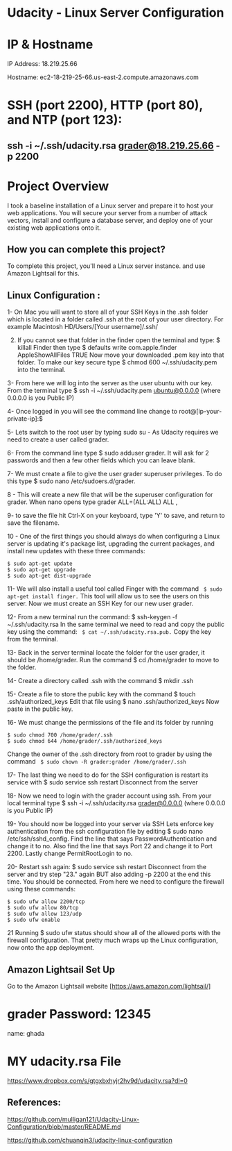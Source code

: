 # Udacity - Linux Server Configuration



# IP & Hostname

 IP Address: 18.219.25.66
 
 Hostname: ec2-18-219-25-66.us-east-2.compute.amazonaws.com
 
 
# SSH (port 2200), HTTP (port 80), and NTP (port 123):
## ssh -i ~/.ssh/udacity.rsa grader@18.219.25.66 -p 2200


# Project Overview

I took a baseline installation of a Linux server and prepare it to host your web applications. You will secure your server from a number of attack vectors, install and configure a database server, and deploy one of your existing web applications onto it.

## How you can complete this project?

To complete this project, you'll need a Linux server instance. and use Amazon Lightsail for this. 

## Linux Configuration :

1- On Mac you will want to store all of your SSH Keys in the .ssh folder which is located in a folder called .ssh at the root of your user directory. For example Macintosh HD/Users/[Your username]/.ssh/

2. If you cannot see that folder in the finder open the terminal and type: $ killall Finder then type $ defaults write com.apple.finder AppleShowAllFiles TRUE
Now move your downloaded .pem key into that folder.
To make our key secure type $ chmod 600 ~/.ssh/udacity.pem into the terminal.

3- From here we will log into the server as the user ubuntu with our key. From the terminal type $ ssh -i ~/.ssh/udacity.pem ubuntu@0.0.0.0 
(where 0.0.0.0 is you Public IP)

4- Once logged in you will see the command line change to root@[ip-your-private-ip]:$

5- Lets switch to the root user by typing sudo su -
As Udacity requires we need to create a user called grader.

6- From the command line type $ sudo adduser grader. It will ask for 2 passwords and then a few other fields which you can leave blank.

7- We must create a file to give the user grader superuser privileges. To do this type $ sudo nano /etc/sudoers.d/grader. 

8 - This will create a new file that will be the superuser configuration for grader. When nano opens type grader ALL=(ALL:ALL) ALL , 

9- to save the file hit Ctrl-X on your keyboard, type 'Y' to save, and return to save the filename.

10 - One of the first things you should always do when configuring a Linux server is updating it's package list, upgrading the current packages, and install new updates with these three commands:
```
$ sudo apt-get update
$ sudo apt-get upgrade
$ sudo apt-get dist-upgrade
```

11- We will also install a useful tool called Finger with the command ``` $ sudo apt-get install finger.```
This tool will allow us to see the users on this server.
Now we must create an SSH Key for our new user grader.

12- From a new terminal run the command: $ ssh-keygen -f ~/.ssh/udacity.rsa
In the same terminal we need to read and copy the public key using the command: ``` $ cat ~/.ssh/udacity.rsa.pub.```
Copy the key from the terminal.

13- Back in the server terminal locate the folder for the user grader, it should be /home/grader. Run the command $ cd /home/grader to move to the folder.

14- Create a directory called .ssh with the command $ mkdir .ssh

15- Create a file to store the public key with the command $ touch .ssh/authorized_keys
Edit that file using $ nano .ssh/authorized_keys
Now paste in the public key.

16- We must change the permissions of the file and its folder by running
```
$ sudo chmod 700 /home/grader/.ssh
$ sudo chmod 644 /home/grader/.ssh/authorized_keys 
```
Change the owner of the .ssh directory from root to grader by using the command ``` $ sudo chown -R grader:grader /home/grader/.ssh```

17- The last thing we need to do for the SSH configuration is restart its service with $ sudo service ssh restart
Disconnect from the server

18- Now we need to login with the grader account using ssh. From your local terminal type $ ssh -i ~/.ssh/udacity.rsa grader@0.0.0.0 
(where 0.0.0.0 is you Public IP)

19- You should now be logged into your server via SSH
Lets enforce key authentication from the ssh configuration file by editing $ sudo nano /etc/ssh/sshd_config. Find the line that says PasswordAuthentication and change it to no. Also find the line that says Port 22 and change it to Port 2200. Lastly change PermitRootLogin to no.

20- Restart ssh again: $ sudo service ssh restart
Disconnect from the server and try step "23." again BUT also adding -p 2200 at the end this time. You should be connected.
From here we need to configure the firewall using these commands:
```
$ sudo ufw allow 2200/tcp
$ sudo ufw allow 80/tcp
$ sudo ufw allow 123/udp
$ sudo ufw enable
```

21 Running $ sudo ufw status should show all of the allowed ports with the firewall configuration.
That pretty much wraps up the Linux configuration, now onto the app deployment.


## Amazon Lightsail Set Up
Go to the Amazon Lightsail website [https://aws.amazon.com/lightsail/]

# grader Password: 12345 

name: ghada


# MY udacity.rsa File

https://www.dropbox.com/s/gtgxbxhyjr2hv9d/udacity.rsa?dl=0

## References:

https://github.com/mulligan121/Udacity-Linux-Configuration/blob/master/README.md

https://github.com/chuanqin3/udacity-linux-configuration

